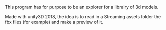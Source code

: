 This program has for purpose to be an explorer for a librairy of 3d models.

Made with unity3D 2018, the idea is to read in a Streaming assets folder the fbx files (for example) and make a preview of it.


